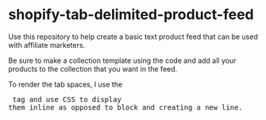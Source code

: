 # shopify-tab-delimited-product-feed
Use this repository to help create a basic text product feed that can be used with affiliate marketers. 

Be sure to make a collection template using the code and add all your products to the collection that you want in the feed.

To render the tab spaces, I use the <pre> tag and use CSS to display them inline as opposed to block and creating a new line.
